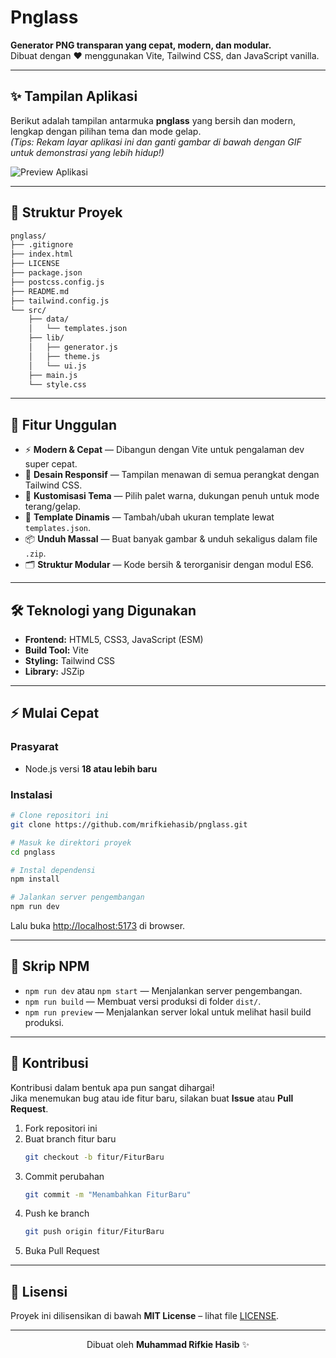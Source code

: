 # Pnglass

**Generator PNG transparan yang cepat, modern, dan modular.**  
Dibuat dengan ❤️ menggunakan Vite, Tailwind CSS, dan JavaScript vanilla.

---

## ✨ Tampilan Aplikasi

Berikut adalah tampilan antarmuka **pnglass** yang bersih dan modern, lengkap dengan pilihan tema dan mode gelap.  
_(Tips: Rekam layar aplikasi ini dan ganti gambar di bawah dengan GIF untuk demonstrasi yang lebih hidup!)_

![Preview Aplikasi](https://placehold.co/600x400?text=Preview+App)

---

## 📂 Struktur Proyek

```bash
pnglass/
├── .gitignore
├── index.html
├── LICENSE
├── package.json
├── postcss.config.js
├── README.md
├── tailwind.config.js
└── src/
    ├── data/
    │   └── templates.json
    ├── lib/
    │   ├── generator.js
    │   ├── theme.js
    │   └── ui.js
    ├── main.js
    └── style.css
```

---

## 🚀 Fitur Unggulan

- ⚡ **Modern & Cepat** — Dibangun dengan Vite untuk pengalaman dev super cepat.  
- 📱 **Desain Responsif** — Tampilan menawan di semua perangkat dengan Tailwind CSS.  
- 🎨 **Kustomisasi Tema** — Pilih palet warna, dukungan penuh untuk mode terang/gelap.  
- 🧩 **Template Dinamis** — Tambah/ubah ukuran template lewat `templates.json`.  
- 📦 **Unduh Massal** — Buat banyak gambar & unduh sekaligus dalam file `.zip`.  
- 🗂️ **Struktur Modular** — Kode bersih & terorganisir dengan modul ES6.  

---

## 🛠️ Teknologi yang Digunakan

- **Frontend:** HTML5, CSS3, JavaScript (ESM)  
- **Build Tool:** Vite  
- **Styling:** Tailwind CSS  
- **Library:** JSZip  

---

## ⚡ Mulai Cepat

### Prasyarat
- Node.js versi **18 atau lebih baru**

### Instalasi

```bash
# Clone repositori ini
git clone https://github.com/mrifkiehasib/pnglass.git

# Masuk ke direktori proyek
cd pnglass

# Instal dependensi
npm install

# Jalankan server pengembangan
npm run dev
```

Lalu buka [http://localhost:5173](http://localhost:5173) di browser.

---

## 📜 Skrip NPM

- `npm run dev` atau `npm start` — Menjalankan server pengembangan.  
- `npm run build` — Membuat versi produksi di folder `dist/`.  
- `npm run preview` — Menjalankan server lokal untuk melihat hasil build produksi.  

---

## 🤝 Kontribusi

Kontribusi dalam bentuk apa pun sangat dihargai!  
Jika menemukan bug atau ide fitur baru, silakan buat **Issue** atau **Pull Request**.

1. Fork repositori ini  
2. Buat branch fitur baru  
   ```bash
   git checkout -b fitur/FiturBaru
   ```
3. Commit perubahan  
   ```bash
   git commit -m "Menambahkan FiturBaru"
   ```
4. Push ke branch  
   ```bash
   git push origin fitur/FiturBaru
   ```
5. Buka Pull Request  

---

## 📄 Lisensi

Proyek ini dilisensikan di bawah **MIT License** – lihat file [LICENSE](./LICENSE).

---

<div align="center">
  Dibuat oleh <strong>Muhammad Rifkie Hasib</strong> ✨
</div>
